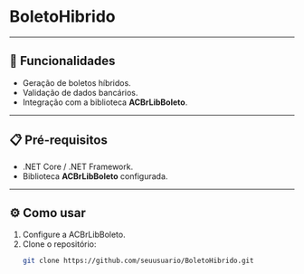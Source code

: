 
# BoletoHibrido

---

## 🚀 Funcionalidades
- Geração de boletos híbridos.  
- Validação de dados bancários.  
- Integração com a biblioteca **ACBrLibBoleto**.  

---

## 📋 Pré-requisitos
- .NET Core / .NET Framework.  
- Biblioteca **ACBrLibBoleto** configurada.  

---

## ⚙️ Como usar
1. Configure a ACBrLibBoleto.  
2. Clone o repositório:
   ```bash
   git clone https://github.com/seuusuario/BoletoHibrido.git

